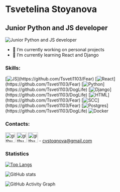 # Tsvetelina Stoyanova
## Junior Python and JS developer
![Junior Python and JS developer](https://github.com/Tsveti1103)

- 🔭 I’m currently working on personal projects 
- 🌱 I’m currently learning React and Django 

### Skills: 
[![JS](https://skillicons.dev/icons?i=js,)](https://github.com/Tsveti1103/Fear)
[![React](https://skillicons.dev/icons?i=react,)](https://github.com/Tsveti1103/Fear)
[![Python](https://skillicons.dev/icons?i=py,)](https://github.com/Tsveti1103/DogLife)
[![Django](https://skillicons.dev/icons?i=django,)](https://github.com/Tsveti1103/DogLife)
[![HTML](https://skillicons.dev/icons?i=html,)](https://github.com/Tsveti1103/Fear)
[![SCC](https://skillicons.dev/icons?i=css,)](https://github.com/Tsveti1103/Fear)
[![Postgres](https://skillicons.dev/icons?i=postgres,)](https://github.com/Tsveti1103/DogLife)
![Docker](https://skillicons.dev/icons?i=docker,)





### Contacts:
[<img height="32" width="32" src="https://cdn.simpleicons.org/github/red" alt='github' height='40' />](https://github.com/Tsveti1103)
[<img height="32" width="32" src="https://cdn.simpleicons.org/linkedin/red" alt='github' height='40' />](https://www.linkedin.com/in/tsvetelinastoyanovats//)
<img height="32" width="32" src="https://cdn.simpleicons.org/gmail/red" alt='github' height='40' /> -  cvstoqnova@gmail.com


### Statistics
[![Top Langs](https://github-readme-stats.vercel.app/api/top-langs/?username=Tsveti1103)](https://github.com/anuraghazra/github-readme-stats)

![GitHub stats](https://github-readme-stats.vercel.app/api?username=Tsveti1103&show_icons=true)  

![GitHub Activity Graph](https://activity-graph.herokuapp.com/graph?username=https://github.com/Tsveti1103)  

